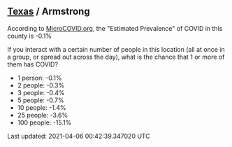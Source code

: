 
## [Texas](/united-states/texas) / Armstrong

According to [MicroCOVID.org](http://microcovid.org),
the "Estimated Prevalence" of COVID in this county is -0.1%

If you interact with a certain number of people in this location
(all at once in a group, or spread out across the day), what is the chance that
1 or more of them has COVID?

- 1 person: -0.1%
- 2 people: -0.3%
- 3 people: -0.4%
- 5 people: -0.7%
- 10 people: -1.4%
- 25 people: -3.6%
- 100 people: -15.1%

Last updated: 2021-04-06 00:42:39.347020 UTC

